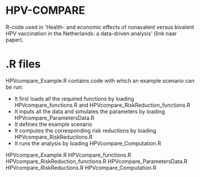 # HPV-COMPARE
R-code used in 'Health- and economic effects of nonavalent versus bivalent HPV vaccination in the Netherlands: a data-driven analysis' (link naar paper).

# .R files
HPVcompare_Example.R contains code with which an example scenario can be run:
- It first loads all the required functions by loading HPVcompare_functions.R and HPVcompare_RiskReduction_functions.R
- It inputs all the data and simulates the parameters by loading HPVcompare_ParametersData.R
- It defines the example scenario
- It computes the corresponding risk reductions by loading HPVcompare_RiskReductions.R
- It runs the analysis by loading HPVcompare_Computation.R

HPVcompare_Example.R
HPVcompare_functions.R
HPVcompare_RiskReduction_functions.R
HPVcompare_ParametersData.R
HPVcompare_RiskReductions.R
HPVcompare_Computation.R
